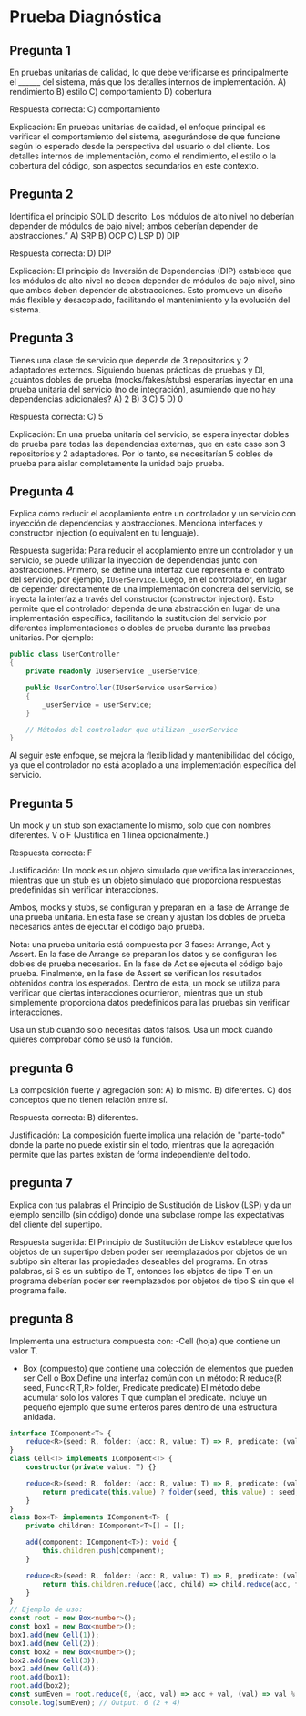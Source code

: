 # Prueba Diagnóstica

## Pregunta 1

En pruebas unitarias de calidad, lo que debe verificarse es principalmente el ______
del sistema, más que los detalles internos de implementación. A) rendimiento B)
estilo C) comportamiento D) cobertura

Respuesta correcta: C) comportamiento

Explicación: En pruebas unitarias de calidad, el enfoque principal es verificar el comportamiento del sistema, asegurándose de que funcione según lo esperado desde la perspectiva del usuario o del cliente. Los detalles internos de implementación, como el rendimiento, el estilo o la cobertura del código, son aspectos secundarios en este contexto.

## Pregunta 2

Identifica el principio SOLID descrito: Los módulos de alto nivel no deberían
depender de módulos de bajo nivel; ambos deberían depender de abstracciones.”
A) SRP B) OCP C) LSP D) DIP

Respuesta correcta: D) DIP

Explicación: El principio de Inversión de Dependencias (DIP) establece que los módulos de alto nivel no deben depender de módulos de bajo nivel, sino que ambos deben depender de abstracciones. Esto promueve un diseño más flexible y desacoplado, facilitando el mantenimiento y la evolución del sistema.

## Pregunta 3

Tienes una clase de servicio que depende de 3 repositorios y 2 adaptadores
externos. Siguiendo buenas prácticas de pruebas y DI, ¿cuántos dobles de prueba
(mocks/fakes/stubs) esperarías inyectar en una prueba unitaria del servicio (no de
integración), asumiendo que no hay dependencias adicionales? A) 2 B) 3 C) 5 D)
0

Respuesta correcta: C) 5

Explicación: En una prueba unitaria del servicio, se espera inyectar dobles de prueba para todas las dependencias externas, que en este caso son 3 repositorios y 2 adaptadores. Por lo tanto, se necesitarían 5 dobles de prueba para aislar completamente la unidad bajo prueba.

## Pregunta 4

Explica cómo reducir el acoplamiento entre un controlador y un servicio con
inyección de dependencias y abstracciones. Menciona interfaces y constructor
injection (o equivalent en tu lenguaje).

Respuesta sugerida: Para reducir el acoplamiento entre un controlador y un servicio, se puede utilizar la inyección de dependencias junto con abstracciones. Primero, se define una interfaz que representa el contrato del servicio, por ejemplo, `IUserService`. Luego, en el controlador, en lugar de depender directamente de una implementación concreta del servicio, se inyecta la interfaz a través del constructor (constructor injection). Esto permite que el controlador dependa de una abstracción en lugar de una implementación específica, facilitando la sustitución del servicio por diferentes implementaciones o dobles de prueba durante las pruebas unitarias. Por ejemplo:

```csharp
public class UserController
{
    private readonly IUserService _userService;

    public UserController(IUserService userService)
    {
        _userService = userService;
    }

    // Métodos del controlador que utilizan _userService
}
```

Al seguir este enfoque, se mejora la flexibilidad y mantenibilidad del código, ya que el controlador no está acoplado a una implementación específica del servicio.

## Pregunta 5

Un mock y un stub son exactamente lo mismo, solo que con nombres diferentes. V o F (Justifica en 1 línea opcionalmente.)

Respuesta correcta: F

Justificación: Un mock es un objeto simulado que verifica las interacciones, mientras que un stub es un objeto simulado que proporciona respuestas predefinidas sin verificar interacciones.

Ambos, mocks y stubs, se configuran y preparan en la fase de Arrange de una prueba unitaria. En esta fase se crean y ajustan los dobles de prueba necesarios antes de ejecutar el código bajo prueba.

Nota: una prueba unitaria está compuesta por 3 fases: Arrange, Act y Assert. En la fase de Arrange se preparan los datos y se configuran los dobles de prueba necesarios. En la fase de Act se ejecuta el código bajo prueba. Finalmente, en la fase de Assert se verifican los resultados obtenidos contra los esperados. Dentro de esta, un mock se utiliza para verificar que ciertas interacciones ocurrieron, mientras que un stub simplemente proporciona datos predefinidos para las pruebas sin verificar interacciones.

Usa un stub cuando solo necesitas datos falsos.
Usa un mock cuando quieres comprobar cómo se usó la función.

## pregunta 6

La composición fuerte y agregación son: A) lo mismo. B) diferentes. C) dos conceptos que no tienen relación entre sí.

Respuesta correcta: B) diferentes.

Justificación: La composición fuerte implica una relación de "parte-todo" donde la parte no puede existir sin el todo, mientras que la agregación permite que las partes existan de forma independiente del todo.

## pregunta 7

Explica con tus palabras el Principio de Sustitución de Liskov (LSP) y da un ejemplo sencillo (sin código) donde una subclase rompe las expectativas del cliente del supertipo. 

Respuesta sugerida: El Principio de Sustitución de Liskov establece que los objetos de un supertipo deben poder ser reemplazados por objetos de un subtipo sin alterar las propiedades deseables del programa. En otras palabras, si S es un subtipo de T, entonces los objetos de tipo T en un programa deberían poder ser reemplazados por objetos de tipo S sin que el programa falle.

## pregunta 8

Implementa una estructura compuesta con:
-Cell<T> (hoja) que contiene un valor T.

- Box<T> (compuesto) que contiene una colección de elementos que pueden ser Cell<T> o Box<T> Define una interfaz común con un método:
    R reduce(R seed, Func<R,T,R> folder, Predicate<T> predicate)
El método debe acumular solo los valores T que cumplan el predicate. Incluye un pequeño ejemplo que sume enteros pares dentro de una estructura anidada.

```typescript
interface IComponent<T> {
    reduce<R>(seed: R, folder: (acc: R, value: T) => R, predicate: (value: T) => boolean): R;
}
class Cell<T> implements IComponent<T> {
    constructor(private value: T) {}

    reduce<R>(seed: R, folder: (acc: R, value: T) => R, predicate: (value: T) => boolean): R {
        return predicate(this.value) ? folder(seed, this.value) : seed;
    }
}
class Box<T> implements IComponent<T> {
    private children: IComponent<T>[] = [];

    add(component: IComponent<T>): void {
        this.children.push(component);
    }

    reduce<R>(seed: R, folder: (acc: R, value: T) => R, predicate: (value: T) => boolean): R {
        return this.children.reduce((acc, child) => child.reduce(acc, folder, predicate), seed);
    }
}
// Ejemplo de uso:
const root = new Box<number>();
const box1 = new Box<number>();
box1.add(new Cell(1));
box1.add(new Cell(2));
const box2 = new Box<number>();
box2.add(new Cell(3));
box2.add(new Cell(4));
root.add(box1);
root.add(box2);
const sumEven = root.reduce(0, (acc, val) => acc + val, (val) => val % 2 === 0);
console.log(sumEven); // Output: 6 (2 + 4)
```
